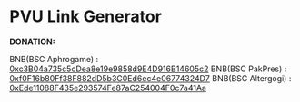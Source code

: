 # PVU Link Generator

**DONATION:**

BNB(BSC Aphrogame) : [0xc3B04a735c5cDea8e19e9858d9E4D916B14605c2](https://bscscan.com/address/0xc3B04a735c5cDea8e19e9858d9E4D916B14605c2)
BNB(BSC PakPres) : [0xf0F16b80Ff38F882dD5b3C0Ed6ec4e06774324D7](https://bscscan.com/address/0xf0F16b80Ff38F882dD5b3C0Ed6ec4e06774324D7)
BNB(BSC Altergogi) : [0xEde11088F435e293574Fe87aC254004F0c7a41Aa](https://bscscan.com/address/0xEde11088F435e293574Fe87aC254004F0c7a41Aa)
